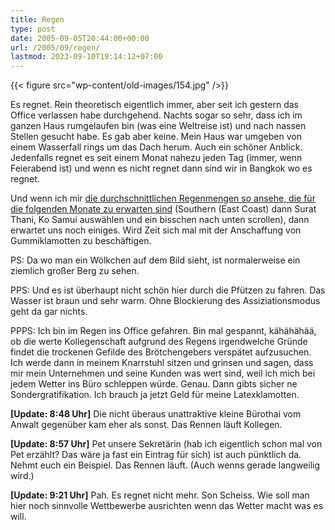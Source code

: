 ```yaml
---
title: Regen
type: post
date: 2005-09-05T20:44:00+00:00
url: /2005/09/regen/
lastmod: 2023-09-10T19:14:12+07:00
---
```

{{< figure src="wp-content/old-images/154.jpg" />}}

Es regnet. Rein theoretisch eigentlich immer, aber seit ich gestern das Office verlassen habe durchgehend. Nachts sogar so sehr, dass ich im ganzen Haus rumgelaufen bin (was eine Weltreise ist) und nach nassen Stellen gesucht habe. Es gab aber keine. Mein Haus war umgeben von einem Wasserfall rings um das Dach herum. Auch ein schöner Anblick. Jedenfalls regnet es seit einem Monat nahezu jeden Tag (immer, wenn Feierabend ist) und wenn es nicht regnet dann sind wir in Bangkok wo es regnet.

Und wenn ich mir [die durchschnittlichen Regenmengen so ansehe, die für die folgenden Monate zu erwarten sind][1] (Southern (East Coast) dann Surat Thani, Ko Samui auswählen und ein bisschen nach unten scrollen), dann erwartet uns noch einiges. Wird Zeit sich mal mit der Anschaffung von Gummiklamotten zu beschäftigen.

PS: Da wo man ein Wölkchen auf dem Bild sieht, ist normalerweise ein ziemlich großer Berg zu sehen.

PPS: Und es ist überhaupt nicht schön hier durch die Pfützen zu fahren. Das Wasser ist braun und sehr warm. Ohne Blockierung des Assiziationsmodus geht da gar nichts.

PPPS: Ich bin im Regen ins Office gefahren. Bin mal gespannt, kähähähää, ob die werte Kollegenschaft aufgrund des Regens irgendwelche Gründe findet die trockenen Gefilde des Brötchengebers verspätet aufzusuchen. Ich werde dann in meinem Knarrstuhl sitzen und grinsen und sagen, dass mir mein Unternehmen und seine Kunden was wert sind, weil ich mich bei jedem Wetter ins Büro schleppen würde. Genau. Dann gibts sicher ne Sondergratifikation. Ich brauch ja jetzt Geld für meine Latexklamotten.

**[Update: 8:48 Uhr]** Die nicht überaus unattraktive kleine Bürothai vom Anwalt gegenüber kam eher als sonst. Das Rennen läuft Kollegen.

**[Update: 8:57 Uhr]** Pet unsere Sekretärin (hab ich eigentlich schon mal von Pet erzählt? Das wäre ja fast ein Eintrag für sich) ist auch pünktlich da. Nehmt euch ein Beispiel. Das Rennen läuft. (Auch wenns gerade langweilig wird.)

**[Update: 9:21 Uhr]** Pah. Es regnet nicht mehr. Son Scheiss. Wie soll man hier noch sinnvolle Wettbewerbe ausrichten wenn das Wetter macht was es will.

 [1]: http://www.tmd.go.th/program/tour_show_eg.php
